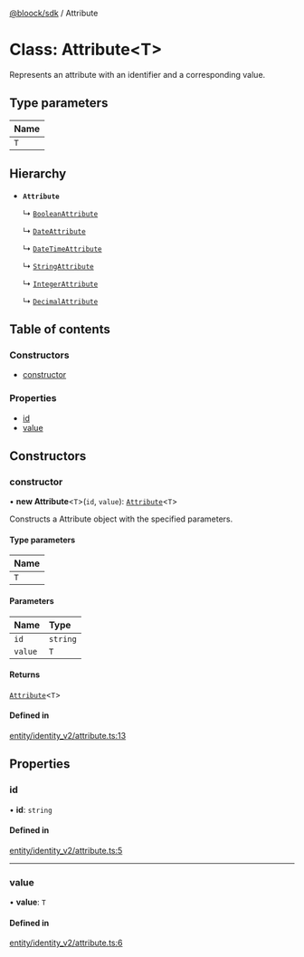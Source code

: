 [@bloock/sdk](../index.md) / Attribute

# Class: Attribute\<T\>

Represents an attribute with an identifier and a corresponding value.

## Type parameters

| Name |
| :------ |
| `T` |

## Hierarchy

- **`Attribute`**

  ↳ [`BooleanAttribute`](BooleanAttribute.md)

  ↳ [`DateAttribute`](DateAttribute.md)

  ↳ [`DateTimeAttribute`](DateTimeAttribute.md)

  ↳ [`StringAttribute`](StringAttribute.md)

  ↳ [`IntegerAttribute`](IntegerAttribute.md)

  ↳ [`DecimalAttribute`](DecimalAttribute.md)

## Table of contents

### Constructors

- [constructor](Attribute.md#constructor)

### Properties

- [id](Attribute.md#id)
- [value](Attribute.md#value)

## Constructors

### constructor

• **new Attribute**\<`T`\>(`id`, `value`): [`Attribute`](Attribute.md)\<`T`\>

Constructs a Attribute object with the specified parameters.

#### Type parameters

| Name |
| :------ |
| `T` |

#### Parameters

| Name | Type |
| :------ | :------ |
| `id` | `string` |
| `value` | `T` |

#### Returns

[`Attribute`](Attribute.md)\<`T`\>

#### Defined in

[entity/identity_v2/attribute.ts:13](https://github.com/bloock/bloock-sdk/blob/587f793/languages/js/src/entity/identity_v2/attribute.ts#L13)

## Properties

### id

• **id**: `string`

#### Defined in

[entity/identity_v2/attribute.ts:5](https://github.com/bloock/bloock-sdk/blob/587f793/languages/js/src/entity/identity_v2/attribute.ts#L5)

___

### value

• **value**: `T`

#### Defined in

[entity/identity_v2/attribute.ts:6](https://github.com/bloock/bloock-sdk/blob/587f793/languages/js/src/entity/identity_v2/attribute.ts#L6)
